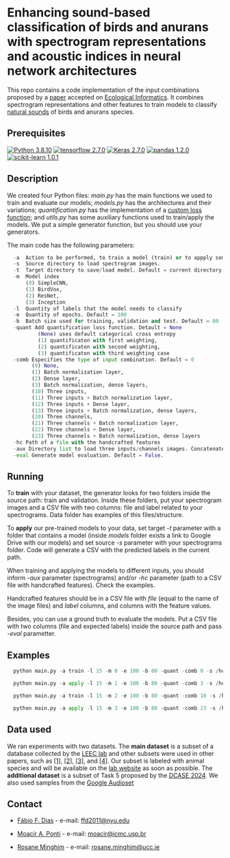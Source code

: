 # Enhancing sound-based classification of birds and anurans with spectrogram representations and acoustic indices in neural network architectures

This repo contains a code implementation of the input combinations proposed by a [paper](https://doi.org/10.1016/j.ecoinf.2025.103232) accepted on [Ecological Informatics](https://www.sciencedirect.com/journal/ecological-informatics). It combines spectrogram representations and other features to train models to classify [natural sounds](https://doi.org/10.1007/s10980-011-9600-8) of birds and anurans species.

## Prerequisites

[![Python 3.8.10](https://img.shields.io/badge/python-3.8.10-green.svg)](https://www.python.org/downloads/release/python-3810/) [![tensorflow 2.7.0](https://img.shields.io/badge/tensorflow-2.7.0-orange.svg)](https://pypi.org/project/tensorflow/2.7.0/)  [![Keras 2.7.0](https://img.shields.io/badge/keras-2.7.0-red.svg)](https://pypi.org/project/keras/2.7.0/) 
[![pandas 1.2.0](https://img.shields.io/badge/pandas-1.2.0-purple.svg)](https://pypi.org/project/pandas/1.2.0/) [![scikit-learn 1.0.1](https://img.shields.io/badge/scikit_learn-1.0.1-blue.svg)](https://pypi.org/project/scikit-learn/1.0.1/)

## Description

We created four Python files: *main.py* has the main functions we used to train and evaluate our models; *models.py* has the architectures and their variations; *quantification.py* has the implementation of a [custom loss function](https://doi.org/10.1007/s13748-016-0103-3); and *utils.py* has some auxiliary functions used to train/apply the models. We put a simple generator function, but you should use your generators.

The main code has the following parameters:

```python
  -a  Action to be performed, to train a model (train) or to appply some pretrained model (apply) 
  -s  Source directory to load spectrogram images.
  -t  Target directory to save/load model. Default = current directory
  -m  Model index 
      (0) SimpleCNN, 
      (1) BirdVox, 
      (2) ResNet, 
      (3) Inception
  -l  Quantity of labels that the model needs to classify
  -e  Quantity of epochs. Default = 100
  -b  Batch size used for training, validation and test. Default = 80
  -quant Add quantification loss function. Detault = None 
          (None) uses default categorical cross entropy
          (1) quantificaton with first weighting, 
          (2) quantificaton with second weighting, 
          (3) quantificaton with third weighting case
  -comb Especifies the type of input combination. Default = 0
        (0) None,
        (1) Batch normalization layer,
        (2) Dense layer,
        (3) Batch normalization, dense layers,
        (10) Three inputs,
        (11) Three inputs + Batch normalization layer,
        (12) Three inputs + Dense layer,
        (13) Three inputs + Batch normalization, dense layers,      
        (20) Three channels,
        (21) Three channels + Batch normalization layer,
        (22) Three channels + Dense layer,
        (23) Three channels + Batch normalization, dense layers    
  -hc Path of a file with the handcrafted features
  -aux Directory list to load three inputs/channels images. Concatenated with [-s]  Source directory
  -eval Generate model evaluation. Default = False.
```

## Running

To **train** with your dataset, the generator looks for two folders inside the source path: train and validation. Inside these folders, put your spectrogram images and a CSV file with two columns: file and label related to your spectrograms. Data folder has examples of this files/structure.

To **apply** our pre-trained models to your data, set target *-t* parameter with a folder that contains a model (inside *models* folder exists a link to Google Drive with our models) and set source *-s* parameter with your spectrograms folder. Code will generate a CSV with the predicted labels in the current path.

When training and applying the models to different inputs, you should inform *-aux* parameter (spectrograms) and/or *-hc* parameter (path to a CSV file with handcrafted features). Check the examples.

Handcrafted features should be in a CSV file with *file* (equal to the name of the image files) and *label* columns, and columns with the feature values.

Besides, you can use a ground truth to evaluate the models. Put a CSV file with two columns (file and expected labels) inside the source path and pass *-eval* parametter.

## Examples

```python
  python main.py -a train -l 15 -m 0 -e 100 -b 80 -quant -comb 0 -s /home/user/Desktop/data/spec -t /home/user/Desktop/model
```  

```python
  python main.py -a apply -l 15 -m 1 -e 100 -b 80 -quant -comb 3 -s /home/user/Desktop/data/mel -hc /home/user/Destop/data/features/features_test.csv -t /home/user/Desktop/model 
```  

```python
  python main.py -a train -l 15 -m 2 -e 100 -b 80 -quant -comb 10 -s /home/user/Desktop/data/ -aux spec mel pcen -t /home/user/Desktop/model 
```

```python
  python main.py -a apply -l 15 -m 3 -e 100 -b 80 -quant -comb 23 -s /home/user/Desktop/data/ -aux spec mel pcen -hc /home/user/Destop/data/features/features_test.csv -t /home/user/Desktop/model 
```

## Data used

We ran experiments with two datasets.
The **main dataset** is a subset of a database collected by the [LEEC lab](https://github.com/LEEClab) and other subsets were used in other papers, such as [[1]](https://doi.org/10.1016/j.ecolind.2020.107050), [[2]](https://doi.org/10.1016/j.ecolind.2020.107316), [[3]](https://doi.org/10.3390/info12070265), and [[4]](https://www.frontiersin.org/journals/remote-sensing/articles/10.3389/frsen.2023.1283719/full). 
Our subset is labeled with animal species and will be available on the [lab website](https://github.com/LEEClab) as soon as possible.
The **additional dataset** is a subset of Task 5 proposed by the [DCASE 2024](https://dcase.community/challenge2024/task-few-shot-bioacoustic-event-detection).
We also used samples from the [Google Audioset](http://research.google.com/audioset/download.html)

## Contact

* [Fábio F. Dias](https://scholar.google.com.br/citations?hl=pt-BR&user=uQ_qg2MAAAAJ) - e-mail: <ffd2011@nyu.edu>

* [Moacir A. Ponti](https://scholar.google.com.br/citations?user=ZxQDyNcAAAAJ&hl=pt-BR&oi=sra) - e-mail: <moacir@icmc.usp.br>

* [Rosane Minghim](https://scholar.google.com.br/citations?user=TodwpSwAAAAJ&hl=pt-BR&oi=ao) - e-mail: <rosane.minghim@ucc.ie>  
